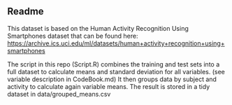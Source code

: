 ## Readme

This dataset is based on the Human Activity Recognition Using Smartphones dataset that can be found here: https://archive.ics.uci.edu/ml/datasets/human+activity+recognition+using+smartphones


The script in this repo (Script.R) combines the training and test sets into a full dataset to calculate means and standard deviation for all variables. (see variable description in CodeBook.md)
It then groups data by subject and activity to calculate again variable means. The result is stored in a tidy dataset in data/grouped_means.csv




